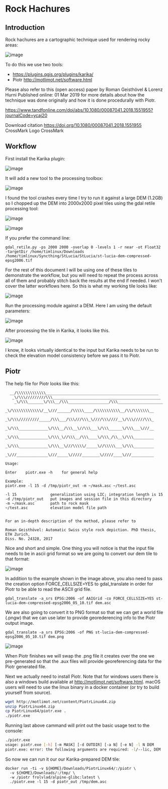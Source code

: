 # Rock Hachures

## Introduction

Rock hachures are a cartographic technique used for rendering rocky areas:

![image](https://user-images.githubusercontent.com/178003/121005919-3692c480-c788-11eb-9260-91d8b14472d9.png)

To do this we use two tools:

* https://plugins.qgis.org/plugins/karika/
* Piotr http://motlimot.net/software.html

Please also refer to this (open access) paper by Roman Geisthövel & Lorenz Hurni Published online: 01 Mar 2019 for more details about how the technique was done originally and how it is done procedurally with Piotr.

https://www.tandfonline.com/doi/abs/10.1080/00087041.2018.1551955?journalCode=ycaj20

Download citation https://doi.org/10.1080/00087041.2018.1551955 CrossMark Logo CrossMark 

## Workflow

First install the Karika plugin:

![image](https://user-images.githubusercontent.com/178003/121007144-9dfd4400-c789-11eb-9431-4788eebbf4d4.png)

It will add a new tool to the processing toolbox:

![image](https://user-images.githubusercontent.com/178003/121007263-bd946c80-c789-11eb-88de-eb77d9afa2b7.png)

I found the tool crashes every time I try to run it against a large DEM (1.2GB) so I chopped up the DEM into 2000x2000 pixel tiles using the gdal retile processing tool:

![image](https://user-images.githubusercontent.com/178003/121039636-2ccd8900-c7a9-11eb-9b88-133ff1d02ea4.png)

![image](https://user-images.githubusercontent.com/178003/121039899-63a39f00-c7a9-11eb-83c6-cc82ce741caa.png)


If you prefer the command line:

```
gdal_retile.py -ps 2000 2000 -overlap 0 -levels 1 -r near -ot Float32 -targetDir /home/timlinux/Downloads /home/timlinux/Syncthing/StLucia/StLucia/st-lucia-dem-compressed-epsg2006.tif
```

For the rest of this document I will be using one of these tiles to demonstrate the workflow, but you will need to repeat the process across all of them and probably stitch back the results at the end if needed. I won't cover the latter workflows here. So this is what my working tile looks like:

![image](https://user-images.githubusercontent.com/178003/121042364-83d45d80-c7ab-11eb-8261-b050ee66f946.png)


Run the processing module against a DEM. Here I am using the default parameters:

![image](https://user-images.githubusercontent.com/178003/121007707-0b10d980-c78a-11eb-98dd-3d449ae4a983.png)

After processing the tile in Karika, it looks like this.

![image](https://user-images.githubusercontent.com/178003/121042132-4bcd1a80-c7ab-11eb-8074-0106c6aa95d2.png)

I know, it looks virtually identical to the input but Karika needs to be run to check the elevation model consistency before we pass it to Piotr.


## Piotr

The help file for Piotr looks like this:

```
  __/\\\\\\\\\\\\\__________________________________________________         
   _\/\\\/////////\\\________________________________________________        
    _\/\\\_______\/\\\__/\\\__________________/\\\____________________       
     _\/\\\\\\\\\\\\\/__\///______/\\\\\____/\\\\\\\\\\\__/\\/\\\\\\\__      
      _\/\\\/////////_____/\\\___/\\\///\\\_\////\\\////__\/\\\/////\\\_     
       _\/\\\_____________\/\\\__/\\\__\//\\\___\/\\\______\/\\\___\///__    
        _\/\\\_____________\/\\\_\//\\\__/\\\____\/\\\_/\\__\/\\\_________   
         _\/\\\_____________\/\\\__\///\\\\\/_____\//\\\\\___\/\\\_________  
          _\///______________\///_____\/////________\/////____\///__________ 
                                                                            
Usage: 

Enter    piotr.exe -h    for general help

Example: 
piotr.exe -l 15 -d /tmp/piotr_out -m ~/mask.asc ~/test.asc 

-l 15               generalization using LIC; integration length is 15
-d /tmp/piotr_out   put images and session file in this directory
-m ~/mask.asc       path to rock mask
~/test.asc          elevation model file path


For an in-depth description of the method, please refer to

Roman Geisthövel: Automatic Swiss style rock depiction. PhD thesis, ETH Zurich,
Diss. No. 24328, 2017
```

Nice and short and simple. One thing you will notice is that the input file needs to be in ascii grid format so we are going to convert our dem tile to that format:

![image](https://user-images.githubusercontent.com/178003/121043370-74a1df80-c7ac-11eb-8be7-4f7c44ecc23e.png)

In addition to the example shown in the image above, you also need to pass the creation option FORCE_CELLSIZE=YES to gdal_translate in order for Piotr to be able to read the ASCII grid file.

```
gdal_translate -a_srs EPSG:2006 -of AAIGrid -co FORCE_CELLSIZE=YES st-lucia-dem-compressed-epsg2006_05_10.tif dem.asc
```

We are also going to convert it to PNG format so that we can get a world file (.pngw) that we can use later to provide georederencing info to the Piotr output image.

```
gdal_translate -a_srs EPSG:2006 -of PNG st-lucia-dem-compressed-epsg2006_05_10.tif dem.png
```

![image](https://user-images.githubusercontent.com/178003/121094364-6ffa1d00-c7e6-11eb-80b2-57952f3286e3.png)

When Piotr finishes we will swap the .png file it creates over the one we pre-generated so that the .aux files will provide georeferencing data for the Piotr generated file.

Next we actually need to install Piotr. Note that for windows users there is also a windows build available at http://motlimot.net/software.html. macOS users will need to use the linux binary in a docker container (or try to build yourself from source).

```bash
wget http://motlimot.net/content/PiotrLinux64.zip
unzip PiotrLinux64.zip 
cp PiotrLinux64/piotr.exe .
./piotr.exe 
```
 
 Running last above cammand will print out the basic usage text to the console:
 
```bash
./piotr.exe 
usage: piotr.exe [-h] [-m MASK] [-d OUTDIR] [-a N] [-e N] -l N DEM
piotr.exe: error: the following arguments are required: -l/--lic, DEM
```

So now we can run it our our Karika-prepared DEM tile:

```
docker run -ti -v ${HOME}/Downloads/PiotrLinux64/:/piotr \
  -v ${HOME}/Downloads/:/tmp/ \
  -w /piotr frolvlad/alpine-glibc:latest \
  ./piotr.exe -l 15 -d piotr_out /tmp/dem.asc
```


